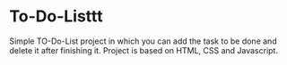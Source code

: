 # To-Do-Listtt

Simple TO-Do-List project in which you can add the task to be done and delete it after finishing it.
Project is based on HTML, CSS and Javascript.
